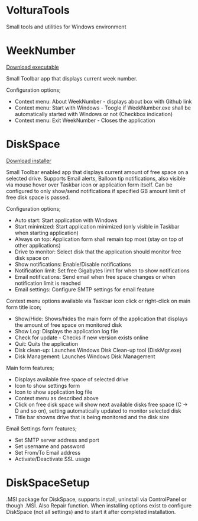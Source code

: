 # VolturaTools
Small tools and utilities for Windows environment

# WeekNumber
<a href="https://github.com/voltura/VolturaTools/blob/master/WeekNumber/WeekNumber.exe">Download executable</a>

  Small Toolbar app that displays current week number.
  
Configuration options;
  - Context menu: About WeekNumber - displays about box with Github link
  - Context menu: Start with Windows - Toogle if WeekNumber.exe shall be automatically started with Windows or not (Checkbox indication)
  - Context menu: Exit WeekNumber - Closes the application

# DiskSpace 
<a href="https://github.com/voltura/VolturaTools/raw/master/DiskSpaceSetup.msi">Download installer</a>

  Small Toolbar enabled app that displays current amount of free space on a selected drive.
  Supports Email alerts, Balloon tip notifications, also visible via mouse hover over Taskbar icon or application form itself.
  Can be configured to only show/send notifications if specified GB amount limit of free disk space is passed.

Configuration options;
  - Auto start: Start application with Windows
  - Start minimized: Start application minimized (only visible in Taskbar when starting application)
  - Always on top: Application form shall remain top most (stay on top of other applications)
  - Drive to monitor: Select disk that the application should  monitor free disk space on
  - Show notifications: Enable/Disable notifications
  - Notification limit: Set free Gigabytes limit for when to show notifications
  - Email notifications: Send email when free space changes or when notification limit is reached
  - Email settings: Configure SMTP settings for email feature
  
Context menu options available via Taskbar icon click or right-click on main form title icon;
  - Show/Hide: Shows/hides the main form of the application that displays the amount of free space on monitored disk
  - Show Log: Displays the application log file
  - Check for update - Checks if new version exists online 
  - Quit: Quits the application
  - Disk clean-up: Launches Windows Disk Clean-up tool (DiskMgr.exe)
  - Disk Management: Launches Windows Disk Management
  
Main form features;
  - Displays available free space of selected drive
  - Icon to show settings form
  - Icon to show application log file
  - Context menu as described above
  - Click on free disk space will show next available disks free space (C -> D and so on), setting automatically updated to monitor selected disk
  - Title bar showns drive that is being monitored and the disk size
  
Email Settings form features;
  - Set SMTP server address and port
  - Set username and password
  - Set From/To Email address
  - Activate/Deactivate SSL usage
  
 # DiskSpaceSetup
   .MSI package for DiskSpace, supports install, uninstall via ControlPanel or though .MSI. Also Repair function.
   When installing options exist to configure DiskSpace (not all settings) and to start it after completed installation.
